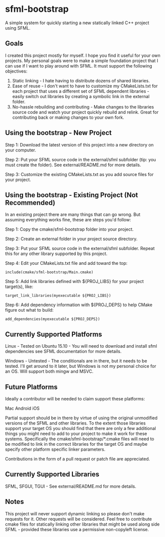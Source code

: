 # sfml-bootstrap

A simple system for quickly starting a new statically linked C++ project using SFML.

## Goals

I created this project mostly for myself. I hope you find it useful for your own projects. My personal goals were to make a simple foundation project that I can use if I want to play around with SFML. It must support the following objectives:

1. Static linking - I hate having to distribute dozens of shared libraries.
2. Ease of reuse - I don't want to have to customize my CMakeLists.txt for each project that uses a different set of SFML dependent libraries - easily switch out libraries by creating a symbolic link in the external folder.
3. No-hassle rebuilding and contributing - Make changes to the libraries source code and watch your project quickly rebuild and relink. Great for contributing back or making changes to your own fork.

## Using the bootstrap - New Project

Step 1: Download the latest version of this project into a new directory on your computer.

Step 2: Put your SFML source code in the external/sfml subfolder (tip: you must create the folder). See external/README.md for more details.

Step 3: Customize the existing CMakeLists.txt as you add source files for your project.

## Using the bootstrap - Existing Project (Not Recommended)

In an existing project there are many things that can go wrong. But assuming everything works fine, these are steps you'd follow:

Step 1: Copy the cmake/sfml-bootstrap folder into your project.

Step 2: Create an external folder in your project source directory.

Step 3: Put your SFML source code in the external/sfml subfolder. Repeat this for any other library supported by this project.

Step 4: Edit your CMakeLists.txt file and add toward the top:

	include(cmake/sfml-bootstrap/Main.cmake)
	
Step 5: Add link libraries defined with ${PROJ_LIBS} for your project target(s), like:

	target_link_libraries(myexecutable ${PROJ_LIBS})
	
Step 6: Add dependency information with ${PROJ_DEPS} to help CMake figure out what to build:

	add_dependencies(myexecutable ${PROJ_DEPS})

## Currently Supported Platforms

Linux - Tested on Ubuntu 15.10 - You will need to download and install sfml dependencies see SFML documentation for more details.

Windows - Untested - The conditionals are in there, but it needs to be tested. I'll get around to it later, but Windows is not my personal choice for an OS. Will support both mingw and MSVC.

## Future Platforms

Ideally a contributor will be needed to claim support these platforms:

Mac
Android
iOS

Partial support should be in there by virtue of using the original unmodified versions of the SFML and other libraries. To the extent those libraries support your target OS you should find that there are only a few additional things you might need to add to your project to make it work for these systems. Specifically the cmake/sfml-bootstrap/*.cmake files will need to be modified to link in the correct libraries for the target OS and maybe specify other platform specific linker parameters.

Contributions in the form of a pull request or patch file are appreciated.

## Currently Supported Libraries

SFML, SFGUI, TGUI - See external/README.md for more details.

## Notes

This project will never support dynamic linking so please don't make requests for it. Other requests will be considered. Feel free to contribute cmake files for statically linking other libraries that might be used along side SFML - provided these libraries use a permissive non-copyleft license.
